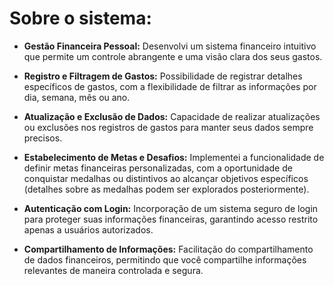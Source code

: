 # Sobre o sistema:

- **Gestão Financeira Pessoal:** Desenvolvi um sistema financeiro intuitivo que permite um controle abrangente e uma visão clara dos seus gastos.

- **Registro e Filtragem de Gastos:** Possibilidade de registrar detalhes específicos de gastos, com a flexibilidade de filtrar as informações por dia, semana, mês ou ano.

- **Atualização e Exclusão de Dados:** Capacidade de realizar atualizações ou exclusões nos registros de gastos para manter seus dados sempre precisos.

- **Estabelecimento de Metas e Desafios:** Implementei a funcionalidade de definir metas financeiras personalizadas, com a oportunidade de conquistar medalhas ou distintivos ao alcançar objetivos específicos (detalhes sobre as medalhas podem ser explorados posteriormente).

- **Autenticação com Login:** Incorporação de um sistema seguro de login para proteger suas informações financeiras, garantindo acesso restrito apenas a usuários autorizados.

- **Compartilhamento de Informações:** Facilitação do compartilhamento de dados financeiros, permitindo que você compartilhe informações relevantes de maneira controlada e segura.